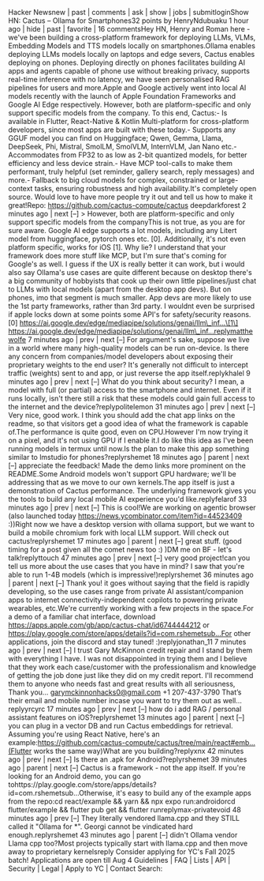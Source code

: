 Hacker Newsnew | past | comments | ask | show | jobs | submitloginShow HN: Cactus – Ollama for Smartphones32 points by HenryNdubuaku 1 hour ago | hide | past | favorite | 16 commentsHey HN, Henry and Roman here - we've been building a cross-platform framework for deploying LLMs, VLMs, Embedding Models and TTS models locally on smartphones.Ollama enables deploying LLMs models locally on laptops and edge severs, Cactus enables deploying on phones. Deploying directly on phones facilitates building AI apps and agents capable of phone use without breaking privacy, supports real-time inference with no latency, we have seen personalised RAG pipelines for users and more.Apple and Google actively went into local AI models recently with the launch of Apple Foundation Frameworks and Google AI Edge respectively. However, both are platform-specific and only support specific models from the company. To this end, Cactus:- Is available in Flutter, React-Native & Kotlin Multi-platform for cross-platform developers, since most apps are built with these today.- Supports any GGUF model you can find on Huggingface; Qwen, Gemma, Llama, DeepSeek, Phi, Mistral, SmolLM, SmolVLM, InternVLM, Jan Nano etc.- Accommodates from FP32 to as low as 2-bit quantized models, for better efficiency and less device strain.- Have MCP tool-calls to make them performant, truly helpful (set reminder, gallery search, reply messages) and more.- Fallback to big cloud models for complex, constrained or large-context tasks, ensuring robustness and high availability.It's completely open source. Would love to have more people try it out and tell us how to make it great!Repo: https://github.com/cactus-compute/cactus deepdarkforest 2 minutes ago | next \[–\] > However, both are platform-specific and only support specific models from the companyThis is not true, as you are for sure aware. Google AI edge supports a lot models, including any Litert model from huggingface, pytorch ones etc. \[0\]. Additionally, it's not even platform specific, works for iOS \[1\]. Why lie? I understand that your framework does more stuff like MCP, but I'm sure that's coming for Google's as well. I guess if the UX is really better it can work, but i would also say Ollama's use cases are quite different because on desktop there's a big community of hobbyists that cook up their own little pipelines/just chat to LLMs with local models (apart from the desktop app devs). But on phones, imo that segment is much smaller. App devs are more likely to use the 1st party frameworks, rather than 3rd party. I wouldnt even be surprised if apple locks down at some points some API's for safety/security reasons.\[0\] https://ai.google.dev/edge/mediapipe/solutions/genai/llm\_inf...\[1\] https://ai.google.dev/edge/mediapipe/solutions/genai/llm\_inf...replymatthewolfe 7 minutes ago | prev | next \[–\] For argument's sake, suppose we live in a world where many high-quality models can be run on-device. Is there any concern from companies/model developers about exposing their proprietary weights to the end user? It's generally not difficult to intercept traffic (weights) sent to and app, or just reverse the app itself.replykhalel 9 minutes ago | prev | next \[–\] What do you think about security? I mean, a model with full (or partial) access to the smartphone and internet. Even if it runs locally, isn't there still a risk that these models could gain full access to the internet and the device?replypolitelemon 31 minutes ago | prev | next \[–\] Very nice, good work. I think you should add the chat app links on the readme, so that visitors get a good idea of what the framework is capable of.The performance is quite good, even on CPU.However I'm now trying it on a pixel, and it's not using GPU if I enable it.I do like this idea as I've been running models in termux until now.Is the plan to make this app something similar to lmstudio for phones?replyrshemet 18 minutes ago | parent | next \[–\] appreciate the feedback! Made the demo links more prominent on the README.Some Android models won't support GPU hardware; we'll be addressing that as we move to our own kernels.The app itself is just a demonstration of Cactus performance. The underlying framework gives you the tools to build any local mobile AI experience you'd like.replyfelarof 33 minutes ago | prev | next \[–\] This is cool!We are working on agentic browser (also launched today https://news.ycombinator.com/item?id=44523409 :))Right now we have a desktop version with ollama support, but we want to build a mobile chromium fork with local LLM support. Will check out cactus!replyrshemet 17 minutes ago | parent | next \[–\] great stuff. (good timing for a post given all the comet news too :) )DM me on BF - let's talk!replyttouch 47 minutes ago | prev | next \[–\] very good project!can you tell us more about the use cases that you have in mind? I saw that you're able to run 1-4B models (which is impressive!)replyrshemet 36 minutes ago | parent | next \[–\] Thank you! it goes without saying that the field is rapidly developing, so the use cases range from private AI assistant/companion apps to internet connectivity-independent copilots to powering private wearables, etc.We're currently working with a few projects in the space.For a demo of a familiar chat interface, download https://apps.apple.com/gb/app/cactus-chat/id6744444212 or https://play.google.com/store/apps/details?id=com.rshemetsub...For other applications, join the discord and stay tuned! :)replyjonathan\_11 7 minutes ago | prev | next \[–\] I trust Gary McKinnon credit repair and I stand by them with everything I have. I was not disappointed in trying them and I believe that they work each case/customer with the professionalism and knowledge of getting the job done just like they did on my credit report. I'll recommend them to anyone who needs fast and great results with all seriousness, Thank you… garymckinnonhacks0@gmail.com +1 207-437-3790 That’s their email and mobile number incase you want to try them out as well…replyyrcyrc 17 minutes ago | prev | next \[–\] how do i add RAG / personal assistant features on iOS?replyrshemet 13 minutes ago | parent | next \[–\] you can plug in a vector DB and run Cactus embeddings for retrieval. Assuming you're using React Native, here's an example:https://github.com/cactus-compute/cactus/tree/main/react#emb...(Flutter works the same way)What are you building?replyxnx 42 minutes ago | prev | next \[–\] Is there an .apk for Android?replyrshemet 39 minutes ago | parent | next \[–\] Cactus is a framework - not the app itself. If you're looking for an Android demo, you can go tohttps://play.google.com/store/apps/details?id=com.rshemetsub...Otherwise, it's easy to build any of the example apps from the repo:cd react/example && yarn && npx expo run:androidorcd flutter/example && flutter pub get && flutter runreplymax-privatevoid 48 minutes ago | prev \[–\] They literally vendored llama.cpp and they STILL called it "Ollama for \*". Georgi cannot be vindicated hard enough.replyrshemet 43 minutes ago | parent \[–\] didn't Ollama vendor Llama cpp too?Most projects typically start with llama.cpp and then move away to proprietary kernelsreply Consider applying for YC's Fall 2025 batch! Applications are open till Aug 4 Guidelines | FAQ | Lists | API | Security | Legal | Apply to YC | Contact Search:
